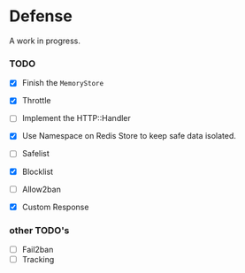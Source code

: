 # Defense

A work in progress.

### TODO

- [x] Finish the `MemoryStore`
- [x] Throttle
- [ ] Implement the HTTP::Handler
- [x] Use Namespace on Redis Store to keep safe data isolated.
- [ ] Safelist
- [x] Blocklist
- [ ] Allow2ban
- [x] Custom Response


### other TODO's

- [ ] Fail2ban
- [ ] Tracking
